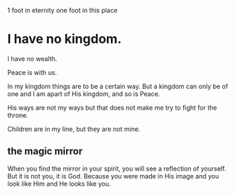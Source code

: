1 foot in eternity 
one foot in this place

# I have no kingdom.

I have no wealth.

Peace is with us. 

In my kingdom things are to be a certain way. But a kingdom can only be of one and I am apart of His kingdom, and so is Peace. 

His ways are not my ways but that does not make me try to fight for the throne. 

Children are in my line, but they are not mine. 

## the magic mirror
When you find the mirror in your spirit, you will see a reflection of yourself. But it is not you, it is God. Because you were made in His image and you look like Him and He looks like you.


